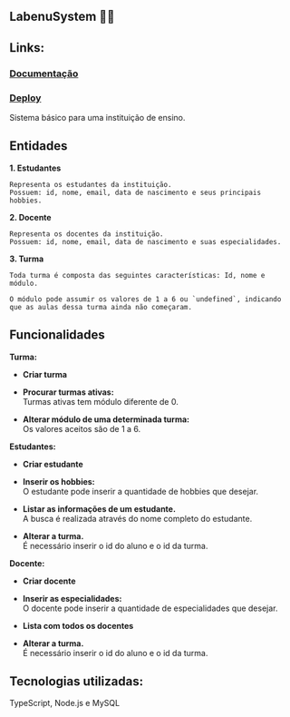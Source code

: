 ## LabenuSystem 🎒🏫

## Links:
### [Documentação](https://documenter.getpostman.com/view/22376244/2s8ZDSc53h)
### [Deploy](https://labenu-system1.onrender.com)

Sistema básico para uma instituição de ensino.

## Entidades

<strong>1. Estudantes</strong> 

    Representa os estudantes da instituição.
    Possuem: id, nome, email, data de nascimento e seus principais hobbies. 

<strong>2. Docente</strong> 

    Representa os docentes da instituição.
    Possuem: id, nome, email, data de nascimento e suas especialidades.

<strong>3. Turma</strong> 

    Toda turma é composta das seguintes características: Id, nome e módulo.
    
    O módulo pode assumir os valores de 1 a 6 ou `undefined`, indicando que as aulas dessa turma ainda não começaram.

## Funcionalidades

<strong> Turma: </strong>

<ul>
    <p><li><strong>Criar turma</strong></li></p>
    <p><li><strong>Procurar turmas ativas:</strong></li> Turmas ativas tem módulo diferente de 0. </p>
    <p><li><strong>Alterar módulo de uma determinada turma:</strong></li> Os valores aceitos são de 1 a 6.</p>
</ul>

<strong> Estudantes: </strong>

<ul>
    <p><li><strong>Criar estudante</strong></li></p>
    <p><li><strong>Inserir os hobbies:</strong></li>O estudante pode inserir a quantidade de hobbies que desejar.</p>
    <p><li><strong>Listar as informações de um estudante.</strong></li> A busca é realizada através do nome completo do estudante.</p>
    <p><li><strong>Alterar a turma.</strong></li> É necessário inserir o id do aluno e o id da turma.</p>
</ul>

<strong> Docente: </strong>

<ul>
    </p><li><strong>Criar docente</strong></li></p>
    <p><li><strong>Inserir as especialidades: </strong></li> O docente pode inserir a quantidade de especialidades que desejar.</p>
    </p><li><strong>Lista com todos os docentes</strong></li></p>
    </p><li><strong>Alterar a turma.</strong></li>É necessário inserir o id do aluno e o id da turma.</p>
</ul>

## Tecnologias utilizadas:

<p> TypeScript, Node.js e MySQL </p>


